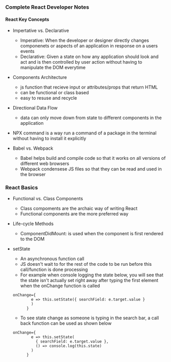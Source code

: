 ### Complete React Developer Notes

#### React Key Concepts 
- Impertative vs. Declarative 
    - Imperative: When the developer or designer directly changes componenets or aspects of an application in response on a users events
    - Declarative: Given a state on how any application should look and act and is then controlled by user action without having to manipulate the DOM everytime

- Components Architecture 
    - js function that recieve input or attributes/props that return HTML 
    - can be functional or class based 
    - easy to resuse and recycle 

- Directional Data Flow
    - data can only move down from state to different components in the application 

- NPX command is a way run a command of a package in the terminal without having to install it explicitly

- Babel vs. Webpack 
    - Babel helps build and compile code so that it works on all versions of different web browsers 
    - Webpack condensese JS files so that they can be read and used in the browser

### React Basics 

- Functional vs. Class Components 
    - Class compoments are the archaic way of writing React 
    - Functional components are the more preferred way 

- Life-cycle Methods 
    - ComponentDidMount: is used when the component is first rendered to the DOM 
 
- setState 
    - An asynchronous function call 
    - JS doesn't wait to for the rest of the code to be run before this call/function is done processing
    - For example when console logging the state below, you will see that the state isn't actually set right away after typing the first element when the onChange function is called 
    ```
    onChange={
            e => this.setState({ searchField: e.target.value }
            )
          }
    ```

    - To see state change as someone is typing in the search bar, a call back function can be used as shown below 

    ```
    onChange={
            e => this.setState(
              { searchField: e.target.value },
              () => console.log(this.state)
            )
          }
    ``` 